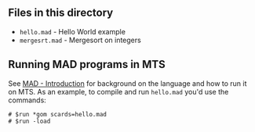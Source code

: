 ## Files in this directory

* `hello.mad` - Hello World example
* `mergesrt.mad` - Mergesort on integers

## Running MAD programs in MTS

See [MAD - Introduction](http://try-mts.com/mad-introduction/) for background on the language and how to run it on MTS. As an example, to compile and run `hello.mad` you'd use the commands:

```
# $run *gom scards=hello.mad
# $run -load
```
